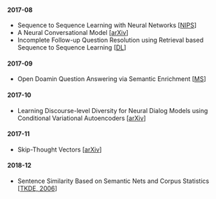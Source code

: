 #### 2017-08

- Sequence to Sequence Learning with Neural Networks [[NIPS](http://papers.nips.cc/paper/5346-sequence-to-sequence-learning-with-neural)]
- A Neural Conversational Model [[arXiv](https://arxiv.org/abs/1506.05869)]
- Incomplete Follow-up Question Resolution using Retrieval based Sequence to Sequence Learning [[DL](http://dl.acm.org/citation.cfm?id=3080801)]


#### 2017-09

- Open Doamin Question Answering via Semantic Enrichment [[MS](https://www.microsoft.com/en-us/research/publication/open-domain-question-answering-via-semantic-enrichment/)]


#### 2017-10

- Learning Discourse-level Diversity for Neural Dialog Models using Conditional Variational Autoencoders [[arXiv](https://arxiv.org/abs/1703.10960)]

#### 2017-11

- Skip-Thought Vectors [[arXiv](https://arxiv.org/abs/1506.06726)]

#### 2018-12

- Sentence Similarity Based on Semantic Nets and Corpus Statistics [[TKDE, 2006](https://dl.acm.org/citation.cfm?id=1159278)]

